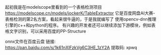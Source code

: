 起初我是在modelscope里看到的一个表格检测项目
https://modelscope.cn/models/jockerK/TableExtractor
它是百度网盘AI大赛-表格检测的第2名方案，看起来很牛逼的，于是我就编写了
使用opencv-dnn推理引擎的c++和python的程序。
有兴趣的开发者还可以继续添加下游模块，例如表格文字识别，可以采用百度的PP-Structure


onnx文件在百度云盘
链接: https://pan.baidu.com/s/1k61nXlFzkVg6C3HE_1zY2A 提取码: xpwq

